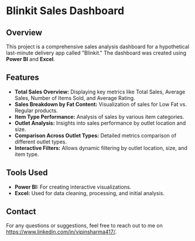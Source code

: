 # Blinkit Sales Dashboard

## Overview

This project is a comprehensive sales analysis dashboard for a hypothetical last-minute delivery app called "Blinkit." The dashboard was created using **Power BI** and **Excel**.

## Features

- **Total Sales Overview:** Displaying key metrics like Total Sales, Average Sales, Number of Items Sold, and Average Rating.
- **Sales Breakdown by Fat Content:** Visualization of sales for Low Fat vs. Regular products.
- **Item Type Performance:** Analysis of sales by various item categories.
- **Outlet Analysis:** Insights into sales performance by outlet location and size.
- **Comparison Across Outlet Types:** Detailed metrics comparison of different outlet types.
- **Interactive Filters:** Allows dynamic filtering by outlet location, size, and item type.

## Tools Used

- **Power BI:** For creating interactive visualizations.
- **Excel:** Used for data cleaning, processing, and initial analysis.


## Contact

For any questions or suggestions, feel free to reach out to me on https://www.linkedin.com/in/vipinsharma417/.

